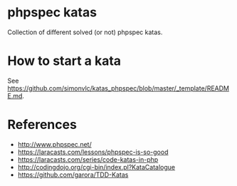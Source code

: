 # phpspec katas

Collection of different solved (or not) phpspec katas.

# How to start a kata

See https://github.com/simonvlc/katas_phpspec/blob/master/_template/README.md.

# References

* http://www.phpspec.net/
* https://laracasts.com/lessons/phpspec-is-so-good
* https://laracasts.com/series/code-katas-in-php
* http://codingdojo.org/cgi-bin/index.pl?KataCatalogue
* https://github.com/garora/TDD-Katas